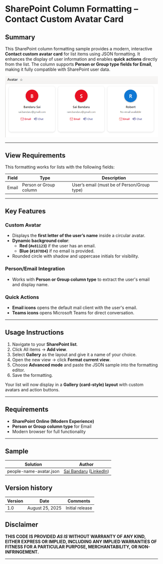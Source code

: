 # SharePoint Column Formatting – Contact Custom Avatar Card

## Summary

This SharePoint column formatting sample provides a modern, interactive **Contact custom avatar card** for list items using JSON formatting. It enhances the display of user information and enables **quick actions** directly from the list. The column supports **Person or Group type fields for Email**, making it fully compatible with SharePoint user data.

![Screenshot of Contact Custom Avatar Card](./assets/screenshot.png)

---

## View Requirements

This formatting works for lists with the following fields:

| Field | Type | Description |
|-------|------|-------------|
| Email | Person or Group column | User’s email (must be of Person/Group type) |

---

## Key Features

### Custom Avatar
- Displays the **first letter of the user’s name** inside a circular avatar.
- **Dynamic background color**:
  - **Red (`#e81123`)** if the user has an email.
  - **Blue (`#1078D4`)** if no email is provided.
- Rounded circle with shadow and uppercase initials for visibility.

### Person/Email Integration
- Works with **Person or Group column type** to extract the user's email and display name.

### Quick Actions
- **Email icons** opens the default mail client with the user's email.
- **Teams icons** opens Microsoft Teams for direct conversation.

---

## Usage Instructions
1. Navigate to your **SharePoint list**.
2. Click All items → **Add view**.
3. Select **Gallery** as the layout and give it a name of your choice.
4. Open the new view → click **Format current view**.
3. Choose **Advanced mode** and paste the JSON sample into the formatting editor.
4. Save the formatting.

Your list will now display in a **Gallery (card-style) layout** with custom avatars and action buttons.

---

## Requirements
- **SharePoint Online (Modern Experience)**
- **Person or Group column type** for Email
- Modern browser for full functionality

---

## Sample

| Solution | Author |
|----------|--------|
| people-name-avatar.json | [Sai Bandaru](https://github.com/saiiiiiii) ([LinkedIn](https://www.linkedin.com/in/sai-bandaru-97a946153/)) |

## Version history

| Version | Date | Comments |
|---------|------|---------|
| 1.0 | August 25, 2025 | Initial release |


## Disclaimer
**THIS CODE IS PROVIDED *AS IS* WITHOUT WARRANTY OF ANY KIND, EITHER EXPRESS OR IMPLIED, INCLUDING ANY IMPLIED WARRANTIES OF FITNESS FOR A PARTICULAR PURPOSE, MERCHANTABILITY, OR NON-INFRINGEMENT.**

---
